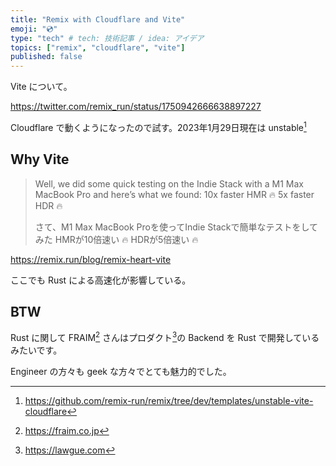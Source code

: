 ```yaml
---
title: "Remix with Cloudflare and Vite"
emoji: "💿"
type: "tech" # tech: 技術記事 / idea: アイデア
topics: ["remix", "cloudflare", "vite"]
published: false
---
```

Vite について。

https://twitter.com/remix_run/status/1750942666638897227

Cloudflare で動くようになったので試す。2023年1月29日現在は unstable[^1]

## Why Vite
>Well, we did some quick testing on the Indie Stack with a M1 Max MacBook Pro and here’s what we found:
10x faster HMR 🔥
5x faster HDR 🔥
> 
> さて、M1 Max MacBook Proを使ってIndie Stackで簡単なテストをしてみた
HMRが10倍速い 🔥
HDRが5倍速い 🔥

https://remix.run/blog/remix-heart-vite

ここでも Rust による高速化が影響している。

## BTW
Rust に関して FRAIM[^2] さんはプロダクト[^3]の Backend を Rust で開発しているみたいです。

Engineer の方々も geek な方々でとても魅力的でした。


[^1]: https://github.com/remix-run/remix/tree/dev/templates/unstable-vite-cloudflare
[^2]: https://fraim.co.jp
[^3]: https://lawgue.com
